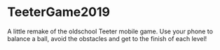 # TeeterGame2019
A little remake of the oldschool Teeter mobile game. Use your phone to balance a ball, avoid the obstacles and get to the finish of each level!
